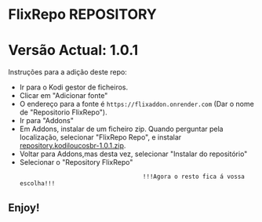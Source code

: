# FlixRepo REPOSITORY
# Versão Actual: 1.0.1

Instruções para a adição deste repo:


<p align="left">
  <ul>
    <li>Ir para o Kodi gestor de ficheiros.</li>
    <li>Clicar em "Adicionar fonte"</li>
    <li>O endereço para a fonte é <code>https://flixaddon.onrender.com</code> (Dar o nome de "Repositorio FlixRepo").</li>
    <li>Ir para "Addons"</li>
    <li>Em Addons, instalar de um ficheiro zip. Quando perguntar pela localização, selecionar "FlixRepo Repo", e instalar <a href="repository.flixrepo-1.0.1.zip">repository.kodiloucosbr-1.0.1.zip</a>.</li>
    <li>Voltar para Addons,mas desta vez, selecionar "Instalar do repositório"</li>
    <li>Selecionar o "Repository FlixRepo"</li>
    
                                       !!!Agora o resto fica á vossa escolha!!!
  </ul>
</p>

## Enjoy!
